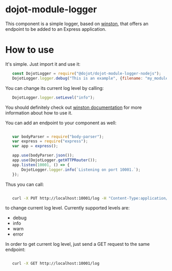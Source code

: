 dojot-module-logger
===================

This component is a simple logger, based on [winston](https://github.com/winstonjs/winston), that
offers an endpoint to be added to an Express application.

# How to use

It's simple. Just import it and use it: 

```javascript
   const DojotLogger = require("@dojot/dojot-module-logger-nodejs");
   DojotLogger.logger.debug("This is an example", {filename: "my_module"});
```

You can change its current log level by calling:

```javascript
   DojotLogger.logger.setLevel("info");
```

You should definitely check out [winston
documentation](https://github.com/winstonjs/winston) for more information about
how to use it.

You can add an endpoint to your component as well:

```javascript

   var bodyParser = require("body-parser");
   var express = require("express");
   var app = express();

   app.use(bodyParser.json());
   app.use(DojotLogger.getHTTPRouter());
   app.listen(10001, () => {
       DojotLogger.logger.info(`Listening on port 10001.`);
   });

```

Thus you can call:

```bash

   curl -X PUT http://localhost:10001/log -H "Content-Type:application/json" -d '{"level" : "debug"}'

```
to change current log level. Currently supported levels are:

- debug
- info
- warn
- error

In order to get current log level, just send a GET request to the same endpoint:

```bash

   curl -X GET http://localhost:10001/log 

```

